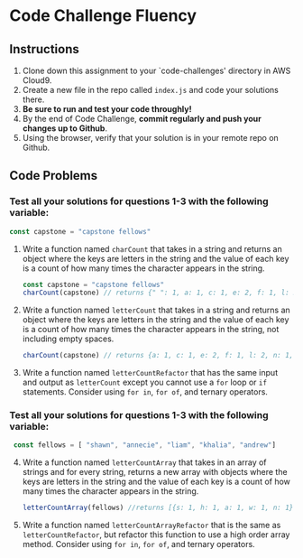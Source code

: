 # Code Challenge Fluency

## Instructions

1. Clone down this assignment to your `code-challenges' directory in AWS Cloud9.  
2. Create a new file in the repo called `index.js` and code your solutions there. 
3. **Be sure to run and test your code throughly!**
4. By the end of Code Challenge, **commit regularly and push your changes up to Github**.
5. Using the browser, verify that your solution is in your remote repo on Github.

## Code Problems

### **Test all your solutions for questions 1-3 with the following variable:** 
```jsx
const capstone = "capstone fellows"
```

1. Write a function named `charCount` that takes in a string and returns an object where the keys are letters in the string and the value of each key is a count of how many times the character appears in the string.
    
    ```jsx
    const capstone = "capstone fellows" 
    charCount(capstone) // returns {" ": 1, a: 1, c: 1, e: 2, f: 1, l: 2, n: 1,o: 2, p: 1, s: 2, t: 1, w: 1}
    ```
    
2. Write a function named `letterCount` that takes in a string and returns an object where the keys are letters in the string and the value of each key is a count of how many times the character appears in the string, not including empty spaces. 
    
    ```jsx
    charCount(capstone) // returns {a: 1, c: 1, e: 2, f: 1, l: 2, n: 1,o: 2, p: 1, s: 2, t: 1, w: 1}
    ```
    
3. Write a function named `letterCountRefactor` that has the same input and output as `letterCount` except you cannot use a `for` loop or `if` statements. Consider using `for in`, `for of`, and ternary operators. 

### **Test all your solutions for questions 1-3 with the following variable:** 

```jsx
 const fellows = [ "shawn", "annecie", "liam", "khalia", "andrew"]
```

4. Write a function named `letterCountArray` that takes in an array of strings and for every string, returns a new array with objects where the keys are letters in the string and the value of each key is a count of how many times the character appears in the string.
    
    ```jsx   
    letterCountArray(fellows) //returns [{s: 1, h: 1, a: 1, w: 1, n: 1}, {a: 1, n: 2, e: 2, c: 1, i: 1}, {l: 1, i: 1, a: 1, m: 1}, {k: 1, h: 1, a: 2, l: 1, i: 1}, {a: 1, n: 1, d: 1, r: 1, e: 1, w: 1}]
    ```
    
5. Write a function named `letterCountArrayRefactor` that is the same as `letterCountRefactor`, but refactor this function to use a high order array method. Consider using `for in`, `for of`, and ternary operators.
